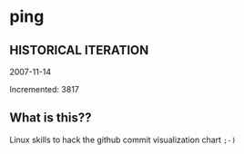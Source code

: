 # ping

## HISTORICAL ITERATION
2007-11-14

Incremented: 3817

## What is this?? 
Linux skills to hack the github commit visualization chart `;-)`
